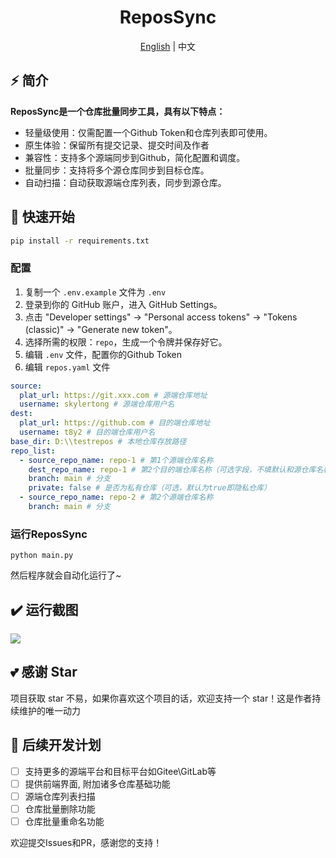 <div align="center">
  <h1>ReposSync</h1>
  <span><a href="./README.md">English</a> | 中文</span>
</div>

## ⚡ 简介

**ReposSync是一个仓库批量同步工具，具有以下特点：**

- 轻量级使用：仅需配置一个Github Token和仓库列表即可使用。
- 原生体验：保留所有提交记录、提交时间及作者
- 兼容性：支持多个源端同步到Github，简化配置和调度。
- 批量同步：支持将多个源仓库同步到目标仓库。
- 自动扫描：自动获取源端仓库列表，同步到源仓库。

## 🚀 快速开始

```sh
pip install -r requirements.txt
```

### 配置

1. 复制一个 `.env.example` 文件为 `.env`
2. 登录到你的 GitHub 账户，进入 GitHub Settings。
3. 点击 "Developer settings" -> "Personal access tokens" -> "Tokens (classic)" -> "Generate new token"。
4. 选择所需的权限：`repo`，生成一个令牌并保存好它。
5. 编辑 `.env` 文件，配置你的Github Token
6. 编辑 `repos.yaml` 文件

```yaml
source:
  plat_url: https://git.xxx.com # 源端仓库地址
  username: skylertong # 源端仓库用户名
dest:
  plat_url: https://github.com # 目的端仓库地址
  username: t8y2 # 目的端仓库用户名
base_dir: D:\\testrepos # 本地仓库存放路径
repo_list:
  - source_repo_name: repo-1 # 第1个源端仓库名称
    dest_repo_name: repo-1 # 第2个目的端仓库名称（可选字段，不填默认和源仓库名称一致）
    branch: main # 分支
    private: false # 是否为私有仓库（可选，默认为true即隐私仓库）
  - source_repo_name: repo-2 # 第2个源端仓库名称
    branch: main # 分支
```

### 运行ReposSync

```shell
python main.py
```
然后程序就会自动化运行了~

## ✔️ 运行截图

[![](https://pic.imgdb.cn/item/67001ec4d29ded1a8c33b237.png)](https://pic.imgdb.cn/item/67001ec4d29ded1a8c33b237.png)


## 💕 感谢 Star

项目获取 star 不易，如果你喜欢这个项目的话，欢迎支持一个 star！这是作者持续维护的唯一动力

## 🔨 后续开发计划
- [ ] 支持更多的源端平台和目标平台如Gitee\GitLab等
- [ ] 提供前端界面, 附加诸多仓库基础功能
- [ ] 源端仓库列表扫描
- [ ] 仓库批量删除功能
- [ ] 仓库批量重命名功能 

欢迎提交Issues和PR，感谢您的支持！
